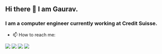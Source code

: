 ## Hi there 👋 I am Gaurav.
### I am a computer engineer currently working at Credit Suisse.

<!--
**gauravshilpakar/gauravshilpakar** is a ✨ _special_ ✨ repository because its `README.md` (this file) appears on your GitHub profile.
-->
 
- 📫 How to reach me: 
  
[<img src="https://img.icons8.com/ios-glyphs/30/null/email-sign.png"/>](mailto:gaurav.shilpakar@gmail.com)
<a href = 'https://www.linkedin.com/in/gauravshilpakar/'><img src="https://img.icons8.com/ios-glyphs/30/null/linkedin-circled--v1.png"/></a>
<a href = 'https://www.instagram.com/gaurav.shilpakar/'><img src="https://img.icons8.com/ios-glyphs/30/null/instagram-circle.png"/></a>
<a href = 'https://www.youtube.com/watch?v=2ocykBzWDiM'><img src="https://img.icons8.com/ios-glyphs/30/null/tiktok.png"/></a>
